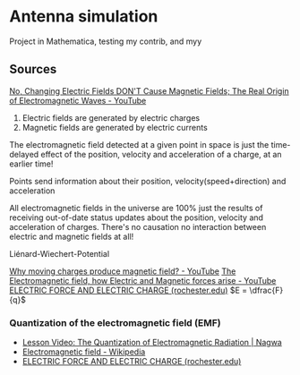 # Antenna simulation
Project in Mathematica, testing my contrib, and myy

## Sources
[No, Changing Electric Fields DON'T Cause Magnetic Fields; The Real Origin of Electromagnetic Waves - YouTube](https://www.youtube.com/watch?v=uZnXhRgztEg)
1. Electric fields are generated by electric charges
2. Magnetic fields are generated by electric currents

The electromagnetic field detected at a given point in space is just the time-delayed effect of the position, velocity and acceleration of a charge, at an earlier time!

Points send information about their position, velocity(speed+direction) and acceleration

All electromagnetic fields in the universe are 100% just the results of receiving out-of-date status updates about the position, velocity and acceleration of charges.
There's no causation no interaction between electric and magnetic fields at all!

Liénard-Wiechert-Potential

[Why moving charges produce magnetic field? - YouTube](https://www.youtube.com/watch?v=sDlZ-aY9GN4)
[The Electromagnetic field, how Electric and Magnetic forces arise - YouTube](https://www.youtube.com/watch?v=XoVW7CRR5JY)
[ELECTRIC FORCE AND ELECTRIC CHARGE (rochester.edu)](http://teacher.pas.rochester.edu/phy122/lecture_notes/Chapter22/Chapter22.html)
$E = \dfrac{F}{q}$
### Quantization of the electromagnetic field (EMF)
- [Lesson Video: The Quantization of Electromagnetic Radiation | Nagwa](https://www.nagwa.com/en/videos/497182585713/)
- [Electromagnetic field - Wikipedia](https://en.wikipedia.org/wiki/Electromagnetic_field)
- [ELECTRIC FORCE AND ELECTRIC CHARGE (rochester.edu)](http://teacher.pas.rochester.edu/phy122/lecture_notes/Chapter22/Chapter22.html)
